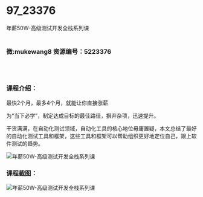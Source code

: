 # 97_23376
年薪50W-高级测试开发全栈系列课
<br/></br>
<h3>微:mukewang8 资源编号：5223376</h3>
<br/></br>
<h3>课程介绍：</h3>
<p>最快2个月，最多4个月，就能让你直接涨薪</p>
<p>为“当下必学”，制定达成目标的最佳路径，摒弃杂项，迅速提升。</p>
<p>干货满满，在自动化测试领域，自动化工具的核心地位毋庸置疑，本文总结了最好的自动化测试工具和框架，这些工具和框架可以帮助组织更好地定位自己，跟上软件测试的趋势。</p>
<p><img src="https://www.ko996.com/wp-content/uploads/img/2022/03/1-89-300x176.png" alt="年薪50W-高级测试开发全栈系列课"></p>
<div class="info-desc">
<h3>课程截图：</h3>
<p><img src="https://www.ko996.com/wp-content/uploads/img/2022/03/2-57.png" alt="年薪50W-高级测试开发全栈系列课"></p>


			
</div>

